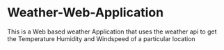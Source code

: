 # Weather-Web-Application
This is a Web based weather Application that uses the weather api to get the Temperature Humidity and Windspeed of a particular location
